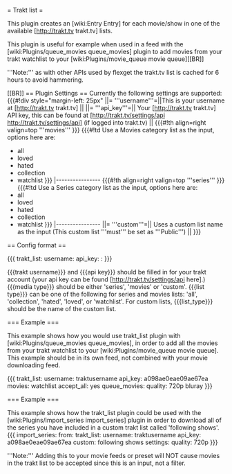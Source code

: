 = Trakt list =

This plugin creates an [wiki:Entry Entry] for each movie/show in one of the available [http://trakt.tv trakt.tv] lists.

This plugin is useful for example when used in a feed with the [wiki:Plugins/queue_movies queue_movies] plugin to add movies from your trakt watchlist to your [wiki:Plugins/movie_queue movie queue][[BR]]

'''Note:''' as with other APIs used by flexget the trakt.tv list is cached for 6 hours to avoid hammering.


[[BR]]
== Plugin Settings ==
Currently the following settings are supported:
{{{#!div style="margin-left: 25px"
||= '''username'''=||This is your username at [http://trakt.tv trakt.tv] ||
||= '''api_key'''=|| Your [http://trakt.tv trakt.tv] API key, this can be found at [http://trakt.tv/settings/api http://trakt.tv/settings/api] (if logged into trakt.tv) ||
{{{#!th align=right valign=top
'''movies'''
}}}
{{{#!td
Use a Movies category list as the input, options here are:
* all
* loved
* hated
* collection
* watchlist
}}}
|----------------
{{{#!th align=right valign=top
'''series'''
}}}
{{{#!td Use a Series category list as the input, options here are:
* all
* loved
* hated
* collection
* watchlist
}}}
|----------------
||= '''custom'''=|| Uses a custom list name as the input (This custom list '''must''' be set as '''Public''') ||
}}}


== Config format ==

{{{
trakt_list:
  username: <trakt username>
  api_key: <api key>
  <media type>: <list type>
}}}

{{{trakt username}}} and {{{api key}}} should be filled in for your trakt account (your api key can be found [http://trakt.tv/settings/api here].) {{{media type}}} should be either 'series', 'movies' or 'custom'. {{{list type}}} can be one of the following for series and movies lists: 'all', 'collection', 'hated', 'loved', or 'watchlist'. For custom lists, {{{list_type}}} should be the name of the custom list.

=== Example ===

This example shows how you would use trakt_list plugin with [wiki:Plugins/queue_movies queue_movies], in order to add all the movies from your trakt watchlist to your [wiki:Plugins/movie_queue movie queue]. This example should be in its own feed, not combined with your movie downloading feed.

{{{
trakt_list:
  username: traktusername
  api_key: a098ae0eae09ae67ea
  movies: watchlist
accept_all: yes
queue_movies:
  quality: 720p bluray
}}}

=== Example ===

This example shows how the trakt_list plugin could be used with the [wiki:Plugins/import_series import_series] plugin in order to download all of the series you have included in a custom trakt list called 'following shows'.
{{{
import_series:
  from:
    trakt_list:
      username: traktusername
      api_key: a098ae0eae09ae67ea
      custom: following shows
  settings:
    quality: 720p
}}}

'''Note:''' Adding this to your movie feeds or preset will NOT cause movies in the trakt list to be accepted since this is an input, not a filter.
